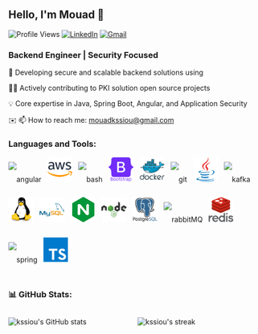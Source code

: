 <h2 align="left">Hello, I'm Mouad 👋</h2>

![Profile Views](https://komarev.com/ghpvc/?username=kssiou&style=flat-square) [![LinkedIn](https://img.shields.io/badge/LinkedIn-%230077B5.svg?style=flat-square&logo=linkedin&logoColor=white)](https://linkedin.com/in/mouadkssiou) [![Gmail](https://img.shields.io/badge/-Gmail-c14438?style=flat-square&logo=Gmail&logoColor=white)](mailto:mouadkssiou@gmail.com)

<h3 align="left">Backend Engineer | Security Focused</h3>

🚀 Developing secure and scalable backend solutions using 

👨‍💻 Actively contributing to PKI solution open source projects

💡 Core expertise in Java, Spring Boot, Angular, and Application Security

✉️ 📫 How to reach me: mouadkssiou@gmail.com


<h3 align="left">Languages and Tools:</h3>
<p align="left" style="line-height: 70px"> 
  <img src="https://angular.io/assets/images/logos/angular/angular.svg" alt="angular" width="50" height="50"/>&nbsp;&nbsp;
  <img src="https://raw.githubusercontent.com/devicons/devicon/master/icons/amazonwebservices/amazonwebservices-original-wordmark.svg" alt="aws" width="50" height="50"/>&nbsp;&nbsp;
  <img src="https://www.vectorlogo.zone/logos/gnu_bash/gnu_bash-icon.svg" alt="bash" width="50" height="50"/>&nbsp;&nbsp;
  <img src="https://raw.githubusercontent.com/devicons/devicon/master/icons/bootstrap/bootstrap-plain-wordmark.svg" alt="bootstrap" width="50" height="50"/>&nbsp;&nbsp;
  <img src="https://raw.githubusercontent.com/devicons/devicon/master/icons/docker/docker-original-wordmark.svg" alt="docker" width="50" height="50"/>&nbsp;&nbsp;
  <img src="https://www.vectorlogo.zone/logos/git-scm/git-scm-icon.svg" alt="git" width="50" height="50"/>&nbsp;&nbsp;
  <img src="https://raw.githubusercontent.com/devicons/devicon/master/icons/java/java-original.svg" alt="java" width="50" height="50"/>&nbsp;&nbsp;
  <img src="https://www.vectorlogo.zone/logos/apache_kafka/apache_kafka-icon.svg" alt="kafka" width="50" height="50"/>&nbsp;&nbsp;
  <img src="https://raw.githubusercontent.com/devicons/devicon/master/icons/linux/linux-original.svg" alt="linux" width="50" height="50"/>&nbsp;&nbsp;
  <img src="https://raw.githubusercontent.com/devicons/devicon/master/icons/mysql/mysql-original-wordmark.svg" alt="mysql" width="50" height="50"/>&nbsp;&nbsp;
  <img src="https://raw.githubusercontent.com/devicons/devicon/master/icons/nginx/nginx-original.svg" alt="nginx" width="50" height="50"/>&nbsp;&nbsp;
  <img src="https://raw.githubusercontent.com/devicons/devicon/master/icons/nodejs/nodejs-original-wordmark.svg" alt="nodejs" width="50" height="50"/>&nbsp;&nbsp;
  <img src="https://raw.githubusercontent.com/devicons/devicon/master/icons/postgresql/postgresql-original-wordmark.svg" alt="postgresql" width="50" height="50"/>&nbsp;&nbsp;
  <img src="https://www.vectorlogo.zone/logos/rabbitmq/rabbitmq-icon.svg" alt="rabbitMQ" width="50" height="50"/>&nbsp;&nbsp;
  <img src="https://raw.githubusercontent.com/devicons/devicon/master/icons/redis/redis-original-wordmark.svg" alt="redis" width="50" height="50"/>&nbsp;&nbsp;
  <img src="https://www.vectorlogo.zone/logos/springio/springio-icon.svg" alt="spring" width="50" height="50"/>&nbsp;&nbsp;
  <img src="https://raw.githubusercontent.com/devicons/devicon/master/icons/typescript/typescript-original.svg" alt="typescript" width="50" height="50"/>
</p>

<h3>📊 GitHub Stats:</h3>

<div style="display: flex; justify-content: space-between; margin-top: 30px">
  <img src="https://github-readme-stats.vercel.app/api?username=kssiou&hide=stars,issues&show_icons=true&theme=dark&rank_icon=github" alt="kssiou's GitHub stats" style="width: 49%" />
  <img src="https://github-readme-streak-stats.herokuapp.com/?user=kssiou&theme=dark" alt="kssiou's streak" style="width: 49%" />
</div>
